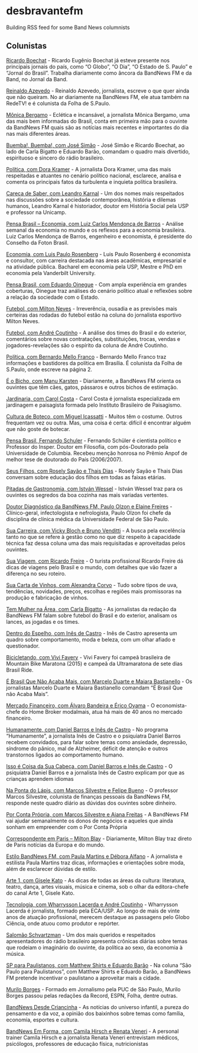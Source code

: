 # desbravantefm
Building RSS feed for some Band News columnists

## Colunistas
[Ricardo Boechat](https://desbravantefm.herokuapp.com/show/ricardo-boechat) - Ricardo Eugênio Boechat já esteve presente nos principais jornais do país, como “O Globo”, “O Dia”, “O Estado de S. Paulo” e “Jornal do Brasil”. Trabalha diariamente como âncora da BandNews FM e da Band, no Jornal da Band.

[Reinaldo Azevedo](https://desbravantefm.herokuapp.com/show/reinaldo-azevedo) - Reinaldo Azevedo, jornalista, escreve o que quer ainda que não queiram. No ar diariamente na BandNews FM, ele atua também na RedeTV! e é colunista da Folha de S.Paulo.

[Mônica Bergamo](https://desbravantefm.herokuapp.com/show/monica-bergamo) - Eclética e incansável, a jornalista Mônica Bergamo, uma das mais bem informadas do Brasil, conta em primeira mão para o ouvinte da BandNews FM quais são as notícias mais recentes e importantes do dia nas mais diferentes áreas.

[Buemba!, Buemba!, com José Simão](https://desbravantefm.herokuapp.com/show/jose-simao) - José Simão e Ricardo Boechat, ao lado de Carla Bigatto e Eduardo Barão, comandam o quadro mais divertido, espirituoso e sincero do rádio brasileiro.

[Política, com Dora Kramer](https://desbravantefm.herokuapp.com/show/politica-com-dora-kramer) - A jornalista Dora Kramer, uma das mais respeitadas e atuantes no cenário político nacional, esclarece, analisa e comenta os principais fatos da turbulenta e inquieta política brasileira.

[Careca de Saber, com Leandro Karnal](https://desbravantefm.herokuapp.com/show/careca-de-saber-com-leandro-karnal) - Um dos nomes mais respeitados nas discussões sobre a sociedade contemporânea, história e dilemas humanos, Leandro Karnal é historiador, doutor em História Social pela USP e professor na Unicamp.

[Pensa Brasil – Economia, com Luiz Carlos Mendonça de Barros](https://desbravantefm.herokuapp.com/show/pensa-brasil-economia-com-luiz-carlos-mendonca-de-barros) - Análise semanal da economia no mundo e os reflexos para a economia brasileira. Luiz Carlos Mendonça de Barros, engenheiro e economista, é presidente do Conselho da Foton Brasil.

[ Economia, com Luis Paulo Rosenberg](https://desbravantefm.herokuapp.com/show/economia-com-luis-paulo-rosenberg) - Luis Paulo Rosenberg é economista e consultor, com carreira destacada nas áreas acadêmicas, empresarial e na atividade pública. Bacharel em economia pela USP, Mestre e PhD em economia pela Vanderbilt University.

[Pensa Brasil, com Eduardo Oinegue](https://desbravantefm.herokuapp.com/show/pensa-brasil-com-eduardo-oinegue) - Com ampla experiência em grandes coberturas, Oinegue traz análises do cenário político atual e reflexões sobre a relação da sociedade com o Estado.

[Futebol, com Milton Neves](https://desbravantefm.herokuapp.com/show/futebol-com-milton-neves) - Irreverência, ousadia e as previsões mais certeiras das rodadas do futebol estão na coluna do jornalista esportivo Milton Neves.

[Futebol, com André Coutinho](https://desbravantefm.herokuapp.com/show/futebol-com-andre-coutinho) - A análise dos times do Brasil e do exterior, comentários sobre novas contratações, substituições, trocas, vendas e jogadores-revelações são o espírito da coluna de André Coutinho.

[Política, com Bernardo Mello Franco](https://desbravantefm.herokuapp.com/show/politica-com-bernardo-mello-franco) - Bernardo Mello Franco traz informações e bastidores da política em Brasília. É colunista da Folha de S.Paulo, onde escreve na página 2.

[ É o Bicho, com Manu Karsten](https://desbravantefm.herokuapp.com/show/e-o-bicho-com-manu-karsten) - Diariamente, a BandNews FM orienta os ouvintes que têm cães, gatos, pássaros e outros bichos de estimação.

[Jardinaria, com Carol Costa](https://desbravantefm.herokuapp.com/show/jardinaria-com-carol-costa) - Carol Costa é jornalista especializada em jardinagem e paisagista formada pelo Instituto Brasileiro de Paisagismo.

[ Cultura de Boteco, com Miguel Icassatti](https://desbravantefm.herokuapp.com/show/cultura-de-boteco-com-miguel-icassatti) - Muitos têm o costume. Outros frequentam vez ou outra. Mas, uma coisa é certa: difícil é encontrar alguém que não goste de botecar.

[ Pensa Brasil, Fernando Schuler](https://desbravantefm.herokuapp.com/show/pensa-brasil-com-fernando-schuler) - Fernando Schüler é cientista político e Professor do Insper. Doutor em Filosofia, com pós-Doutorado pela Universidade de Columbia. Recebeu menção honrosa no Prêmio Anpof de melhor tese de doutorado do País (2006/2007).

[Seus Filhos, com Rosely Sayão e Thais Dias](https://desbravantefm.herokuapp.com/show/seus-filhos-com-rosely-sayao-e-thais-dias) - Rosely Sayão e Thais Dias conversam sobre educação dos filhos em todas as faixas etárias.

[Pitadas de Gastronomia, com István Wessel](https://desbravantefm.herokuapp.com/show/pitadas-de-gastronomia-com-istvan-wessel) - István Wessel traz para os ouvintes os segredos da boa cozinha nas mais variadas vertentes.

[Doutor Diagnóstico da BandNews FM, Paulo Olzon e Elaine Freires](https://desbravantefm.herokuapp.com/show/paulo-olzon-o-doutor-diagnostico-da-bandnews-fm) - Clínico-geral, infectologista e nefrologista, Paulo Olzon foi chefe da disciplina de clínica médica da Universidade Federal de São Paulo.

[ Sua Carreira, com Vicky Bloch e Bruno Venditti](https://desbravantefm.herokuapp.com/show/sua-carreira-com-vicky-bloch-e-bruno-venditti) - A busca pela excelência tanto no que se refere à gestão como no que diz respeito à capacidade técnica faz dessa coluna uma das mais requisitadas e aproveitadas pelos ouvintes.

[Sua Viagem, com Ricardo Freire](https://desbravantefm.herokuapp.com/show/sua-viagem-com-ricardo-freire) - O turista profissional Ricardo Freire dá dicas de viagens pelo Brasil e o mundo, com detalhes que vão fazer a diferença no seu roteiro.

[ Sua Carta de Vinhos, com Alexandra Corvo](https://desbravantefm.herokuapp.com/show/sua-carta-de-vinhos-com-alexandra-corvo) - Tudo sobre tipos de uva, tendências, novidades, preços, escolhas e regiões mais promissoras na produção e fabricação de vinhos.

[Tem Mulher na Área, com Carla Bigatto](https://desbravantefm.herokuapp.com/show/tem-mulher-na-area-com-carla-bigatto) - As jornalistas da redação da BandNews FM falam sobre futebol do Brasil e do exterior, analisam os lances, as jogadas e os times.

[Dentro do Espelho, com Inês de Castro](https://desbravantefm.herokuapp.com/show/dentro-do-espelho-com-ines-de-castro) - Inês de Castro apresenta um quadro sobre comportamento, moda e beleza, com um olhar afiado e questionador.

[Bicicletando, com Vivi Favery](https://desbravantefm.herokuapp.com/show/bicicletando-com-vivi-favery) - Vivi Favery foi campeã brasileira de Mountain Bike Maratona (2015) e campeã da Ultramaratona de sete dias Brasil Ride.

[É Brasil Que Não Acaba Mais, com Marcelo Duarte e Maiara Bastianello](https://desbravantefm.herokuapp.com/show/e-brasil-que-nao-acaba-mais-com-marcelo-duarte-e-maiara-bastianello) - Os jornalistas Marcelo Duarte e Maiara Bastianello comandam “É Brasil Que não Acaba Mais”.

[Mercado Financeiro, com Álvaro Bandeira e Érico Oyama](https://desbravantefm.herokuapp.com/show/mercado-financeiro-com-alvaro-bandeira-e-erico-oyama) - O economista-chefe do Home Broker modalmais, atua há mais de 40 anos no mercado financeiro.

[Humanamente, com Daniel Barros e Inês de Castro](https://desbravantefm.herokuapp.com/show/humanamente-com-daniel-barros-e-ines-de-castro) - No programa “Humanamente”, a jornalista Inês de Castro e o psiquiatra Daniel Barros recebem convidados, para falar sobre temas como ansiedade, depressão, síndrome do pânico, mal de Alzheimer, déficit de atenção e outros transtornos ligados ao comportamento humano.

[ Isso é Coisa da Sua Cabeça, com Daniel Barros e Inês de Castro](https://desbravantefm.herokuapp.com/show/isso-e-coisa-da-sua-cabeca-com-daniel-barros-e-ines-de-castro) - O psiquiatra Daniel Barros e a jornalista Inês de Castro explicam por que as crianças aprendem idiomas

[Na Ponta do Lápis, com Marcos Silvestre e Felipe Bueno](https://desbravantefm.herokuapp.com/show/na-ponta-do-lapis-com-marcos-silvestre-e-felipe-bueno) - O professor Marcos Silvestre, colunista de finanças pessoais da BandNews FM, responde neste quadro diário as dúvidas dos ouvintes sobre dinheiro.

[Por Conta Própria, com Marcos Silvestre e Aiana Freitas](https://desbravantefm.herokuapp.com/show/por-conta-propria-com-marcos-silvestre-e-aiana-freitas) - A BandNews FM vai ajudar semanalmente os donos de negócios e aqueles que ainda sonham em empreender com o Por Conta Própria

[Correspondente em Paris – Milton Blay](https://desbravantefm.herokuapp.com/show/correspondente-em-paris-milton-blay) -  Diariamente, Milton Blay traz direto de Paris notícias da Europa e do mundo.

[ Estilo BandNews FM, com Paula Martins e Débora Alfano](https://desbravantefm.herokuapp.com/show/estilo-bandnews-fm-com-paula-martins-e-debora-alfano) - A jornalista e estilista Paula Martins traz dicas, informações e orientações sobre moda, além de esclarecer dúvidas de estilo.

[Arte 1, com Gisele Kato](https://desbravantefm.herokuapp.com/show/arte-1-com-gisele-kato) - As dicas de todas as áreas da cultura: literatura, teatro, dança, artes visuais, música e cinema, sob o olhar da editora-chefe do canal Arte 1, Gisele Kato.

[Tecnologia, com Wharrysson Lacerda e André Coutinho](https://desbravantefm.herokuapp.com/show/tecnologia-com-wharrysson-lacerda-e-andre-coutinho) - Wharrysson Lacerda é jornalista, formado pela ECA/USP. Ao longo de mais de vinte anos de atuação profissional, merecem destaque as passagens pelo Globo Ciência, onde atuou como produtor e repórter.

[Salomão Schvartzman](https://desbravantefm.herokuapp.com/show/salomao-schvartzman) - Um dos mais queridos e respeitados apresentadores do rádio brasileiro apresenta crônicas diárias sobre temas que rodeiam o imaginário do ouvinte, da política ao sexo, da economia à música.

[SP para Paulistanos, com Matthew Shirts e Eduardo Barão](https://desbravantefm.herokuapp.com/show/sp-para-paulistanos-com-matthew-shirts-e-eduardo-barao) - Na coluna “São Paulo para Paulistanos”, com Matthew Shirts e Eduardo Barão, a BandNews FM pretende incentivar o paulistano a aproveitar mais a cidade.

[Murilo Borges](https://desbravantefm.herokuapp.com/show/murilo-borges) - Formado em Jornalismo pela PUC de São Paulo, Murilo Borges passou pelas redações da Record, ESPN, Folha, dentre outras.

[ BandNews Desde Criancinha](https://desbravantefm.herokuapp.com/show/bandnews-desde-criancinha) - As notícias do universo infantil, a pureza do pensamento e da voz, a opinião dos baixinhos sobre temas como família, economia, esportes e cultura.

[BandNews Em Forma, com Camila Hirsch e Renata Veneri](https://desbravantefm.herokuapp.com/show/bandnews-em-forma-com-camila-hirsch-e-renata-veneri) - A personal trainer Camila Hirsch e a jornalista Renata Veneri entrevistam médicos, psicólogos, professores de educação física, nutricionistas
